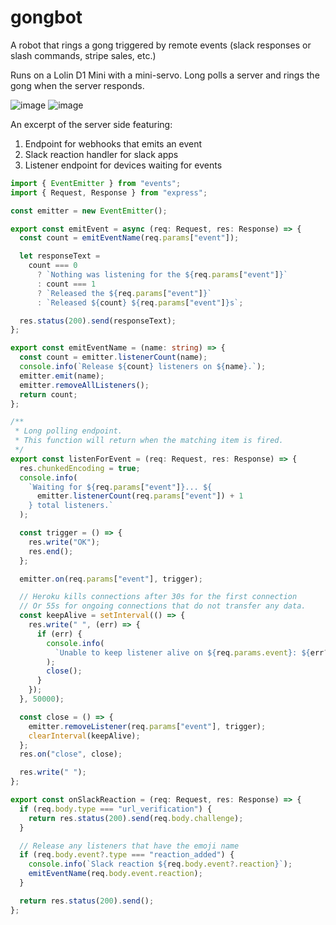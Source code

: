# gongbot
A robot that rings a gong triggered by remote events (slack responses or slash commands, stripe sales, etc.)

Runs on a Lolin D1 Mini with a mini-servo. Long polls a server and rings the gong when the server responds.

![image](https://user-images.githubusercontent.com/19278856/210203932-382ac68d-0739-48b2-a180-2e348bcedfef.png)
![image](https://user-images.githubusercontent.com/19278856/210203969-d3051c0a-2879-4a6b-b1d8-28093932cf6e.png)

An excerpt of the server side featuring:
1. Endpoint for webhooks that emits an event
2. Slack reaction handler for slack apps
3. Listener endpoint for devices waiting for events

```ts
import { EventEmitter } from "events";
import { Request, Response } from "express";

const emitter = new EventEmitter();

export const emitEvent = async (req: Request, res: Response) => {
  const count = emitEventName(req.params["event"]);

  let responseText =
    count === 0
      ? `Nothing was listening for the ${req.params["event"]}`
      : count === 1
      ? `Released the ${req.params["event"]}`
      : `Released ${count} ${req.params["event"]}s`;

  res.status(200).send(responseText);
};

export const emitEventName = (name: string) => {
  const count = emitter.listenerCount(name);
  console.info(`Release ${count} listeners on ${name}.`);
  emitter.emit(name);
  emitter.removeAllListeners();
  return count;
};

/**
 * Long polling endpoint.
 * This function will return when the matching item is fired.
 */
export const listenForEvent = (req: Request, res: Response) => {
  res.chunkedEncoding = true;
  console.info(
    `Waiting for ${req.params["event"]}... ${
      emitter.listenerCount(req.params["event"]) + 1
    } total listeners.`
  );

  const trigger = () => {
    res.write("OK");
    res.end();
  };

  emitter.on(req.params["event"], trigger);

  // Heroku kills connections after 30s for the first connection
  // Or 55s for ongoing connections that do not transfer any data.
  const keepAlive = setInterval(() => {
    res.write(" ", (err) => {
      if (err) {
        console.info(
          `Unable to keep listener alive on ${req.params.event}: ${err?.message}`
        );
        close();
      }
    });
  }, 50000);

  const close = () => {
    emitter.removeListener(req.params["event"], trigger);
    clearInterval(keepAlive);
  };
  res.on("close", close);

  res.write(" ");
};

export const onSlackReaction = (req: Request, res: Response) => {
  if (req.body.type === "url_verification") {
    return res.status(200).send(req.body.challenge);
  }

  // Release any listeners that have the emoji name
  if (req.body.event?.type === "reaction_added") {
    console.info(`Slack reaction ${req.body.event?.reaction}`);
    emitEventName(req.body.event.reaction);
  }

  return res.status(200).send();
};
```
